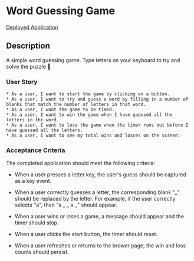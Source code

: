 # Word Guessing Game

[Deployed Application](https://trunten.github.io/word-guessing-game/)

## Description

A simple word guessing game. Type letters on your keyboard to try and solve the puzzle 🙂

### User Story
```
* As a user, I want to start the game by clicking on a button. 
* As a user, I want to try and guess a word by filling in a number of blanks that match the number of letters in that word.
* As a user, I want the game to be timed. 
* As a user, I want to win the game when I have guessed all the letters in the word.
* As a user, I want to lose the game when the timer runs out before I have guessed all the letters.
* As a user, I want to see my total wins and losses on the screen. 
```

### Acceptance Criteria

The completed application should meet the following criteria:

* When a user presses a letter key, the user's guess should be captured as a key event.

* When a user correctly guesses a letter, the corresponding blank "_" should be replaced by the letter. For example, if the user correctly selects "a", then "a _ _ a _" should appear. 

* When a user wins or loses a game, a message should appear and the timer should stop. 

* When a user clicks the start button, the timer should reset. 

* When a user refreshes or returns to the brower page, the win and loss counts should persist.


